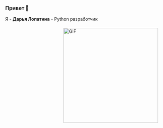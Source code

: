 ### Привет 🤚
Я - <b>Дарья Лопатина</b> - Python разработчик

<div style="margin: 20px"><img align="right" alt="GIF" src="https://github.
com/pythonistka/pythonistka/blob/master/cat.gif" width="300" height="300"  /></div>
